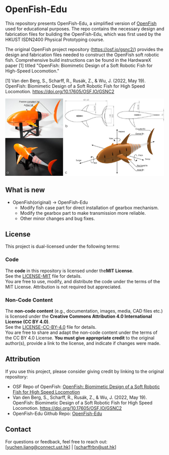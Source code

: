 # OpenFish-Edu
This repository presents OpenFish-Edu, a simplified version of [OpenFish](https://osf.io/gsnc2/) used for educational purposes. The repo contains the necessary design and fabrication files for building the OpenFish-Edu, which was first used by the HKUST ISDN2400 Physical Prototyping course.

The original OpenFish project repository (https://osf.io/gsnc2/) provides the design and fabrication files needed to construct the OpenFish soft robotic fish. Comprehensive build instructions can be found in the HardwareX paper [1] titled "OpenFish: Biomimetic Design of a Soft Robotic Fish for High-Speed Locomotion."

[1] Van den Berg, S., Scharff, R., Rusák, Z., & Wu, J. (2022, May 19). OpenFish: Biomimetic Design of a Soft Robotic Fish for High Speed Locomotion. https://doi.org/10.17605/OSF.IO/GSNC2

![Openfish Preview. Image adopted from [1]](/MEDIA/OpenFish-org-preview.jpg)

## What is new
- OpenFish(original) -> OpenFish-Edu
    - Modify fish case part for direct installation of gearbox mechanism.
    - Modify the gearbox part to make transmission more reliable.
    - Other minor changes and bug fixes.

## License

This project is dual-licensed under the following terms:

### Code

The ​**code** in this repository is licensed under the ​**MIT License**.  
See the [LICENSE-MIT](LICENSE-MIT) file for details.  
You are free to use, modify, and distribute the code under the terms of the MIT License. Attribution is not required but appreciated.

### Non-Code Content

The ​**non-code content** (e.g., documentation, images, media, CAD files etc.) is licensed under the ​**Creative Commons Attribution 4.0 International License (CC BY 4.0)**.  
See the [LICENSE-CC-BY-4.0](LICENSE-CC-BY-4.0) file for details.  
You are free to share and adapt the non-code content under the terms of the CC BY 4.0 License. ​**You must give appropriate credit** to the original author(s), provide a link to the license, and indicate if changes were made.

## Attribution
If you use this project, please consider giving credit by linking to the original repository:  
- OSF Repo of OpenFish: [OpenFish: Biomimetic Design of a Soft Robotic Fish for High Speed Locomotion](https://osf.io/gsnc2/)
- Van den Berg, S., Scharff, R., Rusák, Z., & Wu, J. (2022, May 19). OpenFish: Biomimetic Design of a Soft Robotic Fish for High Speed Locomotion. https://doi.org/10.17605/OSF.IO/GSNC2
- OpenFish-Edu Github Repo: [OpenFish-Edu](https://github.com/HKUST-ISD-Soft-Robotics-Lab/OpenFish-Edu)

## Contact
For questions or feedback, feel free to reach out:  
[yuchen.liang@connect.ust.hk] | [scharffrbn@ust.hk]
